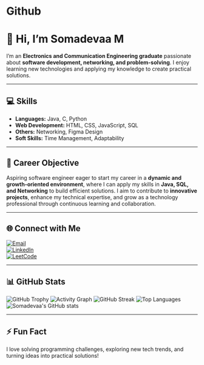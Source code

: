 # Github
# 👋 Hi, I’m Somadevaa M

I’m an **Electronics and Communication Engineering graduate** passionate about **software development, networking, and problem-solving**. I enjoy learning new technologies and applying my knowledge to create practical solutions.

---

## 💻 Skills
- **Languages:** Java, C, Python  
- **Web Development:** HTML, CSS, JavaScript, SQL  
- **Others:** Networking, Figma Design  
- **Soft Skills:** Time Management, Adaptability  

---

## 🎯 Career Objective
Aspiring software engineer eager to start my career in a **dynamic and growth-oriented environment**, where I can apply my skills in **Java, SQL, and Networking** to build efficient solutions. I aim to contribute to **innovative projects**, enhance my technical expertise, and grow as a technology professional through continuous learning and collaboration.

---

## 🌐 Connect with Me
[![Email](https://img.shields.io/badge/Email-D14836?style=for-the-badge&logo=gmail&logoColor=white)](mailto:somadevaa@gmail.com)  
[![LinkedIn](https://img.shields.io/badge/LinkedIn-0A66C2?style=for-the-badge&logo=linkedin&logoColor=white)](https://www.linkedin.com/in/somadevaa-m-6bb19521b)  
[![LeetCode](https://img.shields.io/badge/LeetCode-FFA116?style=for-the-badge&logo=leetcode&logoColor=white)](https://leetcode.com/u/elysianrupa/)

---

## 📊 GitHub Stats
![GitHub Trophy](https://github-profile-trophy.vercel.app/?username=Somadevaa&theme=radical)
![Activity Graph](https://activity-graph.herokuapp.com/graph?username=Somadevaa&theme=radical)
![GitHub Streak](https://github-readme-streak-stats.herokuapp.com/?user=Somadevaa&theme=radical)
![Top Languages](https://github-readme-stats.vercel.app/api/top-langs/?username=Somadevaa&layout=compact&theme=radical)
![Somadevaa's GitHub stats](https://github-readme-stats.vercel.app/api?username=Somadevaa&show_icons=true&theme=radical)


---

## ⚡ Fun Fact
I love solving programming challenges, exploring new tech trends, and turning ideas into practical solutions!
